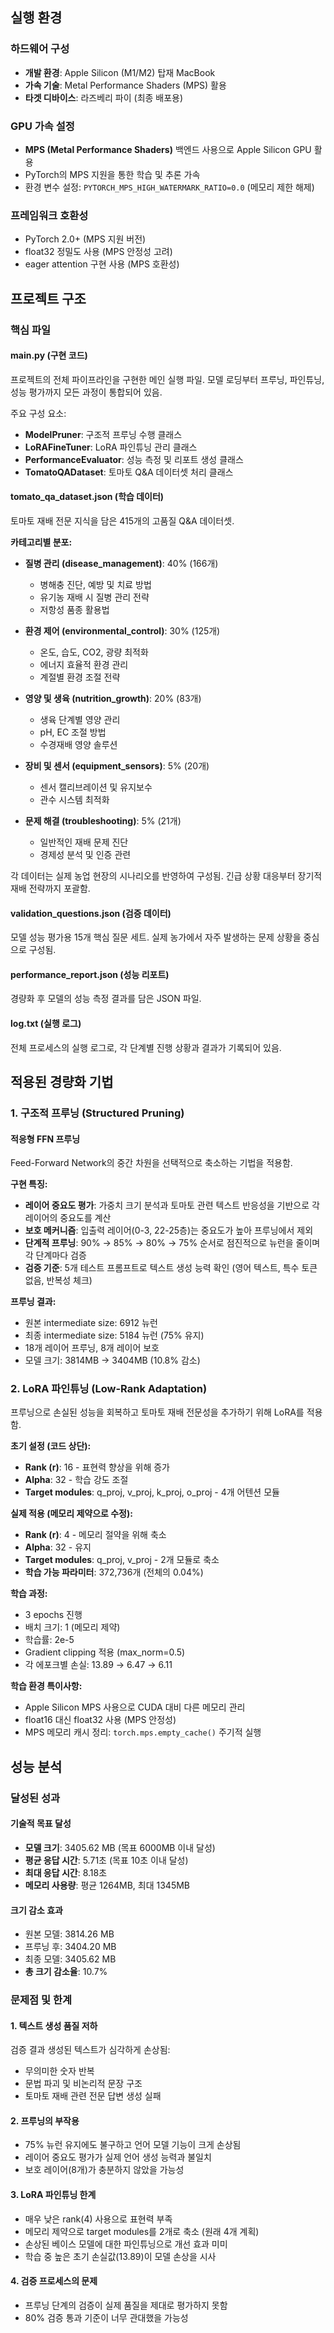 ## 실행 환경

### 하드웨어 구성
- **개발 환경**: Apple Silicon (M1/M2) 탑재 MacBook
- **가속 기술**: Metal Performance Shaders (MPS) 활용
- **타겟 디바이스**: 라즈베리 파이 (최종 배포용)

### GPU 가속 설정
- **MPS (Metal Performance Shaders)** 백엔드 사용으로 Apple Silicon GPU 활용
- PyTorch의 MPS 지원을 통한 학습 및 추론 가속
- 환경 변수 설정: `PYTORCH_MPS_HIGH_WATERMARK_RATIO=0.0` (메모리 제한 해제)

### 프레임워크 호환성
- PyTorch 2.0+ (MPS 지원 버전)
- float32 정밀도 사용 (MPS 안정성 고려)
- eager attention 구현 사용 (MPS 호환성)

## 프로젝트 구조

### 핵심 파일

#### main.py (구현 코드)
프로젝트의 전체 파이프라인을 구현한 메인 실행 파일. 모델 로딩부터 프루닝, 파인튜닝, 성능 평가까지 모든 과정이 통합되어 있음.

주요 구성 요소:
- **ModelPruner**: 구조적 프루닝 수행 클래스
- **LoRAFineTuner**: LoRA 파인튜닝 관리 클래스  
- **PerformanceEvaluator**: 성능 측정 및 리포트 생성 클래스
- **TomatoQADataset**: 토마토 Q&A 데이터셋 처리 클래스

#### tomato_qa_dataset.json (학습 데이터)
토마토 재배 전문 지식을 담은 415개의 고품질 Q&A 데이터셋.

**카테고리별 분포:**
- **질병 관리 (disease_management)**: 40% (166개)
  - 병해충 진단, 예방 및 치료 방법
  - 유기농 재배 시 질병 관리 전략
  - 저항성 품종 활용법
  
- **환경 제어 (environmental_control)**: 30% (125개)
  - 온도, 습도, CO2, 광량 최적화
  - 에너지 효율적 환경 관리
  - 계절별 환경 조절 전략
  
- **영양 및 생육 (nutrition_growth)**: 20% (83개)
  - 생육 단계별 영양 관리
  - pH, EC 조절 방법
  - 수경재배 영양 솔루션
  
- **장비 및 센서 (equipment_sensors)**: 5% (20개)
  - 센서 캘리브레이션 및 유지보수
  - 관수 시스템 최적화
  
- **문제 해결 (troubleshooting)**: 5% (21개)
  - 일반적인 재배 문제 진단
  - 경제성 분석 및 인증 관련

각 데이터는 실제 농업 현장의 시나리오를 반영하여 구성됨. 긴급 상황 대응부터 장기적 재배 전략까지 포괄함.

#### validation_questions.json (검증 데이터)
모델 성능 평가용 15개 핵심 질문 세트. 실제 농가에서 자주 발생하는 문제 상황을 중심으로 구성됨.

#### performance_report.json (성능 리포트)
경량화 후 모델의 성능 측정 결과를 담은 JSON 파일.

#### log.txt (실행 로그)
전체 프로세스의 실행 로그로, 각 단계별 진행 상황과 결과가 기록되어 있음.

## 적용된 경량화 기법

### 1. 구조적 프루닝 (Structured Pruning)

#### 적응형 FFN 프루닝
Feed-Forward Network의 중간 차원을 선택적으로 축소하는 기법을 적용함.

**구현 특징:**
- **레이어 중요도 평가**: 가중치 크기 분석과 토마토 관련 텍스트 반응성을 기반으로 각 레이어의 중요도를 계산
- **보호 메커니즘**: 입출력 레이어(0-3, 22-25층)는 중요도가 높아 프루닝에서 제외
- **단계적 프루닝**: 90% → 85% → 80% → 75% 순서로 점진적으로 뉴런을 줄이며 각 단계마다 검증
- **검증 기준**: 5개 테스트 프롬프트로 텍스트 생성 능력 확인 (영어 텍스트, 특수 토큰 없음, 반복성 체크)

**프루닝 결과:**
- 원본 intermediate size: 6912 뉴런
- 최종 intermediate size: 5184 뉴런 (75% 유지)
- 18개 레이어 프루닝, 8개 레이어 보호
- 모델 크기: 3814MB → 3404MB (10.8% 감소)

### 2. LoRA 파인튜닝 (Low-Rank Adaptation)

프루닝으로 손실된 성능을 회복하고 토마토 재배 전문성을 추가하기 위해 LoRA를 적용함.

**초기 설정 (코드 상단):**
- **Rank (r)**: 16 - 표현력 향상을 위해 증가
- **Alpha**: 32 - 학습 강도 조절
- **Target modules**: q_proj, v_proj, k_proj, o_proj - 4개 어텐션 모듈

**실제 적용 (메모리 제약으로 수정):**
- **Rank (r)**: 4 - 메모리 절약을 위해 축소
- **Alpha**: 32 - 유지
- **Target modules**: q_proj, v_proj - 2개 모듈로 축소
- **학습 가능 파라미터**: 372,736개 (전체의 0.04%)

**학습 과정:**
- 3 epochs 진행
- 배치 크기: 1 (메모리 제약)
- 학습률: 2e-5
- Gradient clipping 적용 (max_norm=0.5)
- 각 에포크별 손실: 13.89 → 6.47 → 6.11

**학습 환경 특이사항:**
- Apple Silicon MPS 사용으로 CUDA 대비 다른 메모리 관리
- float16 대신 float32 사용 (MPS 안정성)
- MPS 메모리 캐시 정리: `torch.mps.empty_cache()` 주기적 실행

## 성능 분석

### 달성된 성과

#### 기술적 목표 달성
- **모델 크기**: 3405.62 MB (목표 6000MB 이내 달성) 
- **평균 응답 시간**: 5.71초 (목표 10초 이내 달성) 
- **최대 응답 시간**: 8.18초 
- **메모리 사용량**: 평균 1264MB, 최대 1345MB 

#### 크기 감소 효과
- 원본 모델: 3814.26 MB
- 프루닝 후: 3404.20 MB
- 최종 모델: 3405.62 MB
- **총 크기 감소율**: 10.7%

### 문제점 및 한계

#### 1. 텍스트 생성 품질 저하
검증 결과 생성된 텍스트가 심각하게 손상됨:
- 무의미한 숫자 반복 
- 문법 파괴 및 비논리적 문장 구조
- 토마토 재배 관련 전문 답변 생성 실패

#### 2. 프루닝의 부작용
- 75% 뉴런 유지에도 불구하고 언어 모델 기능이 크게 손상됨
- 레이어 중요도 평가가 실제 언어 생성 능력과 불일치
- 보호 레이어(8개)가 충분하지 않았을 가능성

#### 3. LoRA 파인튜닝 한계
- 매우 낮은 rank(4) 사용으로 표현력 부족
- 메모리 제약으로 target modules를 2개로 축소 (원래 4개 계획)
- 손상된 베이스 모델에 대한 파인튜닝으로 개선 효과 미미
- 학습 중 높은 초기 손실값(13.89)이 모델 손상을 시사

#### 4. 검증 프로세스의 문제
- 프루닝 단계의 검증이 실제 품질을 제대로 평가하지 못함
- 80% 검증 통과 기준이 너무 관대했을 가능성
